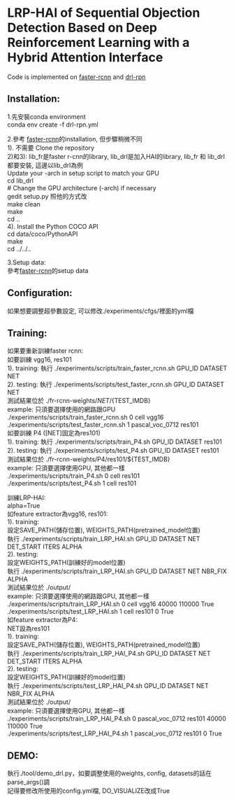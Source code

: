# LRP-HAI of Sequential Objection Detection Based on Deep Reinforcement Learning with a Hybrid Attention Interface

Code is implemented on [faster-rcnn](https://github.com/endernewton/tf-faster-rcnn) and [drl-rpn](https://github.com/aleksispi/drl-rpn-tf)

Installation:
------
1.先安裝conda environment  
	 conda env create -f drl-rpn.yml  
 
2.參考 [faster-rcnn](https://github.com/endernewton/tf-faster-rcnn)的installation, 但步驟稍微不同  
  1). 不需要 Clone the repository  
  2)和3): lib_fr是faster r-cnn的library, lib_drl是加入HAI的library, lib_fr 和 lib_drl 都要安裝, 這邊以lib_drl為例   
    Update your -arch in setup script to match your GPU  
    cd lib_drl  
    # Change the GPU architecture (-arch) if necessary  
    gedit setup.py 照他的方式改  
    make clean  
    make  
    cd ..  
  4). Install the Python COCO API  
    cd data/coco/PythonAPI  
    make  
    cd ../../..  

3.Setup data:   
  參考[faster-rcnn](https://github.com/endernewton/tf-faster-rcnn)的setup data  

Configuration:
--------
如果想要調整超參數設定, 可以修改./experiments/cfgs/裡面的yml檔

Training:
----------
如果要重新訓練faster rcnn:  
  如要訓練 vgg16, res101  
    1). training: 執行 ./experiments/scripts/train_faster_rcnn.sh GPU_ID DATASET NET  
    2). testing: 執行 ./experiments/scripts/test_faster_rcnn.sh GPU_ID DATASET NET  
    測試結果位於 ./fr-rcnn-weights/${NET}/${TEST_IMDB}  
    example: 只須要選擇使用的網路跟GPU  
     ./experiments/scripts/train_faster_rcnn.sh 0 cell vgg16  
     ./experiments/scripts/test_faster_rcnn.sh 1 pascal_voc_0712 res101  
	 如要訓練 P4 ([NET]固定為res101)  
    1). training: 執行 ./experiments/scripts/train_P4.sh GPU_ID DATASET res101  
    2). testing: 執行 ./experiments/scripts/test_P4.sh GPU_ID DATASET res101  
    測試結果位於 ./fr-rcnn-weights/P4/res101/${TEST_IMDB}  
    example: 只須要選擇使用GPU, 其他都一樣  
     ./experiments/scripts/train_P4.sh 0 cell res101  
     ./experiments/scripts/test_P4.sh 1 cell res101  

訓練LRP-HAI:  
  alpha=True  
	 如feature extractor為vgg16, res101:  
    1). training:  
     設定SAVE_PATH(儲存位置), WEIGHTS_PATH(pretrained_model位置)  
     執行 ./experiments/scripts/train_LRP_HAI.sh GPU_ID DATASET NET DET_START ITERS ALPHA  
    2). testing:   
     設定WEIGHTS_PATH(訓練好的model位置)  
     執行 ./experiments/scripts/train_LRP_HAI.sh GPU_ID DATASET NET NBR_FIX ALPHA  
     測試結果位於 ./output/  
    example: 只須要選擇使用的網路跟GPU, 其他都一樣  
     ./experiments/scripts/train_LRP_HAI.sh 0 cell vgg16 40000 110000 True  
     ./experiments/scripts/test_LRP_HAI.sh 1 cell res101 0 True  
  如feature extractor為P4:  
    NET設為res101  
    1). training:   
     設定SAVE_PATH(儲存位置), WEIGHTS_PATH(pretrained_model位置)  
     執行 ./experiments/scripts/train_LRP_HAI_P4.sh GPU_ID DATASET NET DET_START ITERS ALPHA  
    2). testing:   
     設定WEIGHTS_PATH(訓練好的model位置)		 
     執行 ./experiments/scripts/test_LRP_HAI_P4.sh GPU_ID DATASET NET NBR_FIX ALPHA  
     測試結果位於 ./output/  
    example: 只須要選擇使用GPU, 其他都一樣  
     ./experiments/scripts/train_LRP_HAI_P4.sh 0 pascal_voc_0712 res101 40000 110000 True  
     ./experiments/scripts/test_LRP_HAI_P4.sh 1 pascal_voc_0712 res101 0 True  

DEMO:
----
執行./tool/demo_drl.py，如要調整使用的weights, config, datasets的話在parse_args()調  
記得要修改所使用的config.yml檔, DO_VISUALIZE改成True  
